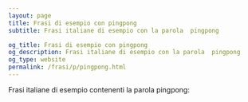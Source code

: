 ```yaml
---
layout: page
title: Frasi di esempio con pingpong 
subtitle: Frasi italiane di esempio con la parola  pingpong

og_title: Frasi di esempio con pingpong 
og_description: Frasi italiane di esempio con la parola  pingpong
og_type: website
permalink: /frasi/p/pingpong.html
---
```


Frasi italiane di esempio contenenti la parola pingpong:


